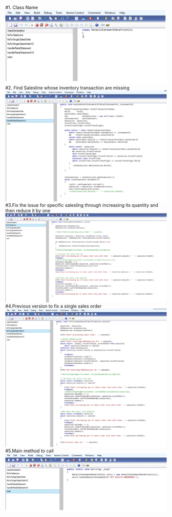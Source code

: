 #1. Class Name
![Alt text](https://github.com/zhangguanghuib/POS_Extension/blob/main/Dynamics365HQ/InventTrans_Missing_Fix/Images/1.png?raw=true "Optional title")
#2. Find Salesline whose inventory transaction are missing
![Alt text](https://github.com/zhangguanghuib/POS_Extension/blob/main/Dynamics365HQ/InventTrans_Missing_Fix/Images/2.png?raw=true "Optional title")
#3.Fix the issue for specific salesling through increasing its quantity and then reduce it by one
![Alt text](https://github.com/zhangguanghuib/POS_Extension/blob/main/Dynamics365HQ/InventTrans_Missing_Fix/Images/3.png?raw=true "Optional title")
#4.Previous version to fix a single sales order
![Alt text](https://github.com/zhangguanghuib/POS_Extension/blob/main/Dynamics365HQ/InventTrans_Missing_Fix/Images/4.png?raw=true "Optional title")
#5.Main method to call
![Alt text](https://github.com/zhangguanghuib/POS_Extension/blob/main/Dynamics365HQ/InventTrans_Missing_Fix/Images/5.png?raw=true "Optional title")

